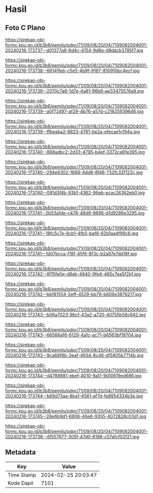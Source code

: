 # Hasil

## Foto C Plano

https://sirekap-obj-formc.kpu.go.id/b3b8/pemilu/pdpr/71/09/08/20/04/7109082004001-20240216-173737--d01377a8-6d4c-4154-9d6e-d8dacb3785f7.jpg

https://sirekap-obj-formc.kpu.go.id/b3b8/pemilu/pdpr/71/09/08/20/04/7109082004001-20240216-173738--66141feb-c5e5-4b9f-9167-810910bc4ecf.jpg

https://sirekap-obj-formc.kpu.go.id/b3b8/pemilu/pdpr/71/09/08/20/04/7109082004001-20240216-173739--2070c7a6-1d7e-4a81-96b6-ae33475576a9.jpg

https://sirekap-obj-formc.kpu.go.id/b3b8/pemilu/pdpr/71/09/08/20/04/7109082004001-20240216-173739--a0f72497-af29-4b76-a57d-c21825939646.jpg

https://sirekap-obj-formc.kpu.go.id/b3b8/pemilu/pdpr/71/09/08/20/04/7109082004001-20240216-173739--ffbeaba2-8823-4761-be2a-efecae1cf94a.jpg

https://sirekap-obj-formc.kpu.go.id/b3b8/pemilu/pdpr/71/09/08/20/04/7109082004001-20240216-173740--868adbc2-2d33-4795-b4ef-3372ca91e395.jpg

https://sirekap-obj-formc.kpu.go.id/b3b8/pemilu/pdpr/71/09/08/20/04/7109082004001-20240216-173740--294e6302-1689-4dd8-8f46-732fc32f122c.jpg

https://sirekap-obj-formc.kpu.go.id/b3b8/pemilu/pdpr/71/09/08/20/04/7109082004001-20240216-173740--091d3f4b-93b1-4362-96eb-ecac26362eb0.jpg

https://sirekap-obj-formc.kpu.go.id/b3b8/pemilu/pdpr/71/09/08/20/04/7109082004001-20240216-173741--2b53a1de-c478-48d9-9896-d1d9286e3295.jpg

https://sirekap-obj-formc.kpu.go.id/b3b8/pemilu/pdpr/71/09/08/20/04/7109082004001-20240216-173741--18fc5c7e-9cb1-4fb5-baf6-62b1aa4f99c6.jpg

https://sirekap-obj-formc.kpu.go.id/b3b8/pemilu/pdpr/71/09/08/20/04/7109082004001-20240216-173741--1d07bcca-f18f-45f6-8f3c-b2a97e7dd18f.jpg

https://sirekap-obj-formc.kpu.go.id/b3b8/pemilu/pdpr/71/09/08/20/04/7109082004001-20240216-173742--8f15fe0e-d8ab-4840-9fe4-465c7ea5f2b1.jpg

https://sirekap-obj-formc.kpu.go.id/b3b8/pemilu/pdpr/71/09/08/20/04/7109082004001-20240216-173742--bbf81554-2eff-4529-bb79-b606e3876217.jpg

https://sirekap-obj-formc.kpu.go.id/b3b8/pemilu/pdpr/71/09/08/20/04/7109082004001-20240216-173743--b06a7023-9bcf-43a2-a720-40755b58c642.jpg

https://sirekap-obj-formc.kpu.go.id/b3b8/pemilu/pdpr/71/09/08/20/04/7109082004001-20240216-173743--66566af6-6129-4a1c-ac71-b6563bf19704.jpg

https://sirekap-obj-formc.kpu.go.id/b3b8/pemilu/pdpr/71/09/08/20/04/7109082004001-20240216-173743--9ca68f8b-3eaf-493d-8c46-df5805b7714b.jpg

https://sirekap-obj-formc.kpu.go.id/b3b8/pemilu/pdpr/71/09/08/20/04/7109082004001-20240216-173744--d4789881-ebef-4010-8a11-9d10619ed686.jpg

https://sirekap-obj-formc.kpu.go.id/b3b8/pemilu/pdpr/71/09/08/20/04/7109082004001-20240216-173744--b69d73aa-8ba1-4561-af7d-fe8954334b3e.jpg

https://sirekap-obj-formc.kpu.go.id/b3b8/pemilu/pdpr/71/09/08/20/04/7109082004001-20240216-173745--28e6b9d1-6906-46e6-9355-4072828c03d1.jpg

https://sirekap-obj-formc.kpu.go.id/b3b8/pemilu/pdpr/71/09/08/20/04/7109082004001-20240216-173738--df557677-305f-47d0-8188-c57afcf02f21.jpg


## Metadata

| Key        | Value               |
| ---------- | ------------------- |
| Time Stamp | 2024-02-25 20:03:47 |
| Kode Dapil | 7101                |



